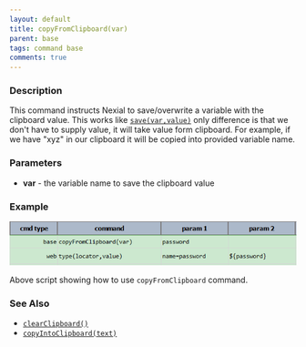 ```yaml
---
layout: default
title: copyFromClipboard(var)
parent: base
tags: command base
comments: true
---
```



### Description
This command instructs Nexial to save/overwrite a variable with the clipboard value. This works like [`save(var,value)`](save(var,value)) only difference is that we don't have to supply value, it will take value form clipboard. For example, if we have "xyz" in our clipboard it will be copied into provided variable name.


### Parameters
- **var** - the variable name to save the clipboard value


### Example
![script](image/clipboard_copyfrom.png)

Above script showing how to use `copyFromClipboard` command.

### See Also
- [`clearClipboard()`](clearClipboard())
- [`copyIntoClipboard(text)`](copyIntoClipboard(text))